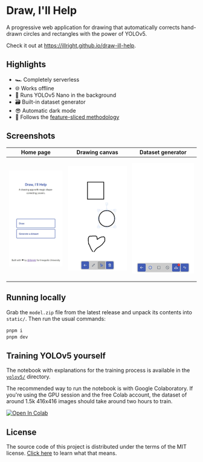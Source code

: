 # Draw, I'll Help

A progressive web application for drawing that automatically corrects hand-drawn circles and rectangles with the power of YOLOv5.

Check it out at <https://illright.github.io/draw-ill-help>.

## Highlights

* 🏎️ Completely serverless
* 🌐 Works offline
* 🧠 Runs YOLOv5 Nano in the background
* 🗃️ Built-in dataset generator
* 😎 Automatic dark mode
* 🍰 Follows the [feature-sliced methodology](https://feature-sliced.design/)

## Screenshots

<table>
<thead>
<th>Home page</th>
<th>Drawing canvas</th>
<th>Dataset generator</th>
</thead>
<tr>
<td>

![Home page](./.github/readme/home.jpg)

</td>
<td>

![Drawing page](./.github/readme/draw.jpg)

</td>
<td>

![Dataset page](./.github/readme/dataset.jpg)

</td>
</tr>
</table>

## Running locally

Grab the `model.zip` file from the latest release and unpack its contents into `static/`. Then run the usual commands:

```bash
pnpm i
pnpm dev
```

## Training YOLOv5 yourself

The notebook with explanations for the training process is available in the [`yolov5/`](./yolov5) directory.

The recommended way to run the notebook is with Google Colaboratory. If you're using the GPU session and the free Colab account, the dataset of around 1.5k 416x416 images should take around two hours to train.

[![Open In Colab](https://colab.research.google.com/assets/colab-badge.svg)](https://colab.research.google.com/github/illright/draw-ill-help/blob/main/yolov5/training.ipynb)

## License

The source code of this project is distributed under the terms of the MIT license. [Click here](https://choosealicense.com/licenses/mit/) to learn what that means.
